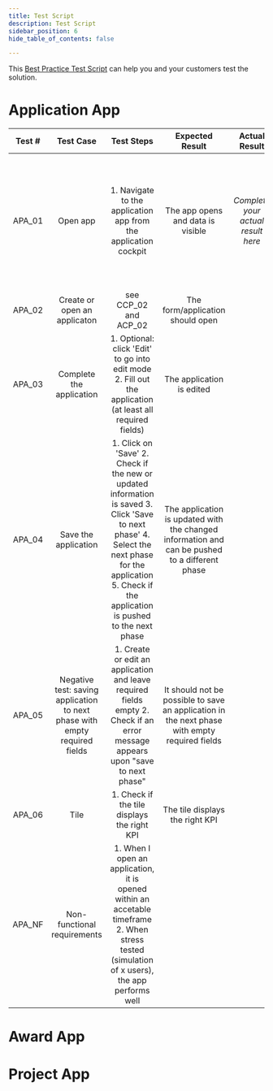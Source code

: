 ```yaml
---
title: Test Script
description: Test Script
sidebar_position: 6
hide_table_of_contents: false

---
```


This [Best Practice Test Script](https://cronos.sharepoint.com/:x:/t/flexso/projects/Ef-vj8oY6GVHknAHPKhRUSwBKsq_0AXVdyTHJmMolzg2ew?e=UVer2b) can help you and your customers test the solution.

# Application App

| Test # | Test Case | Test Steps | Expected Result | Actual Result | Pass/Fail | Author | Comments |
|:---:|:---:|:---:|:---:|:---:|:---:|:---:|:---:|
| APA_01 | Open app | 1. Navigate to the application   app from the application cockpit | The app opens and data is   visible |  *Complete   your actual result here* |  *Indicate   wether the test passed or failed (Does the actual result match with the   expected result?)* | *State your name* | *Add additional comments if   desired* |
| APA_02 | Create or open an applicaton | see CCP_02 and ACP_02 | The form/application should open |  |  |  |  |
| APA_03 | Complete the application | 1. Optional: click 'Edit' to go   into edit mode      2. Fill out the application (at least all required fields) | The application is edited |  |  |  |  |
| APA_04 | Save the application | 1. Click on 'Save'      2. Check if the new or updated information is saved      3. Click 'Save to next phase'      4. Select the next phase for the application      5. Check if the application is pushed to the next phase | The application is updated with   the changed information and can be pushed to a different phase |  |  |  |  |
| APA_05 | Negative test: saving   application to next phase with empty required fields | 1. Create or edit an application   and leave required fields empty      2. Check if an error message appears upon "save to next phase" | It should not be possible to   save an application in the next phase with empty required fields |  |  |  |  |
| APA_06 | Tile | 1. Check if the tile displays   the right KPI | The tile displays the right KPI |  |  |  |  |
| APA_NF | Non-functional requirements | 1. When I open an application,   it is opened within an accetable timeframe      2. When stress tested (simulation of x users), the app performs well |  |  |  |  |  |

# Award App

# Project App